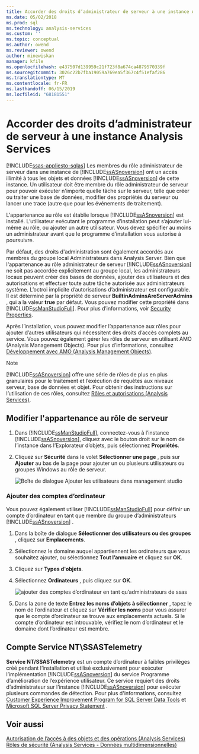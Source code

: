```yaml
---
title: Accorder des droits d’administrateur de serveur à une instance Analysis Services | Microsoft Docs
ms.date: 05/02/2018
ms.prod: sql
ms.technology: analysis-services
ms.custom: ''
ms.topic: conceptual
ms.author: owend
ms.reviewer: owend
author: minewiskan
manager: kfile
ms.openlocfilehash: e437507d139959c21f723f8a674ca4879570339f
ms.sourcegitcommit: 3026c22b7fba19059a769ea5f367c4f51efaf286
ms.translationtype: MT
ms.contentlocale: fr-FR
ms.lasthandoff: 06/15/2019
ms.locfileid: "68181551"
---
```

# <a name="grant-server-admin-rights-to-an--analysis-services-instance"></a>Accorder des droits d’administrateur de serveur à une instance Analysis Services
[!INCLUDE[ssas-appliesto-sqlas](../../includes/ssas-appliesto-sqlas.md)]
  Les membres du rôle administrateur de serveur dans une instance de [!INCLUDE[ssASnoversion](../../includes/ssasnoversion-md.md)] ont un accès illimité à tous les objets et données [!INCLUDE[ssASnoversion](../../includes/ssasnoversion-md.md)] de cette instance. Un utilisateur doit être membre du rôle administrateur de serveur pour pouvoir exécuter n'importe quelle tâche sur le serveur, telle que créer ou traiter une base de données, modifier des propriétés du serveur ou lancer une trace (autre que pour les événements de traitement).  
  
 L'appartenance au rôle est établie lorsque [!INCLUDE[ssASnoversion](../../includes/ssasnoversion-md.md)] est installé. L’utilisateur exécutant le programme d’installation peut s’ajouter lui-même au rôle, ou ajouter un autre utilisateur. Vous devez spécifier au moins un administrateur avant que le programme d’installation vous autorise à poursuivre.  
  
 Par défaut, des droits d'administration sont également accordés aux membres du groupe local Administrateurs dans Analysis Server. Bien que l'appartenance au rôle administrateur de serveur [!INCLUDE[ssASnoversion](../../includes/ssasnoversion-md.md)] ne soit pas accordée explicitement au groupe local, les administrateurs locaux peuvent créer des bases de données, ajouter des utilisateurs et des autorisations et effectuer toute autre tâche autorisée aux administrateurs système. L’octroi implicite d’autorisations d’administrateur est configurable. Il est déterminé par la propriété de serveur **BuiltinAdminsAreServerAdmins** , qui a la valeur **true** par défaut. Vous pouvez modifier cette propriété dans [!INCLUDE[ssManStudioFull](../../includes/ssmanstudiofull-md.md)]. Pour plus d’informations, voir [Security Properties](../../analysis-services/server-properties/security-properties.md).  
  
 Après l’installation, vous pouvez modifier l’appartenance aux rôles pour ajouter d’autres utilisateurs qui nécessitent des droits d’accès complets au service. Vous pouvez également gérer les rôles de serveur en utilisant AMO (Analysis Management Objects). Pour plus d’informations, consultez [Développement avec AMO &#40;Analysis Management Objects&#41;](https://docs.microsoft.com/bi-reference/amo/developing-with-analysis-management-objects-amo).  
  
> [!NOTE]  
>  [!INCLUDE[ssASnoversion](../../includes/ssasnoversion-md.md)] offre une série de rôles de plus en plus granulaires pour le traitement et l’exécution de requêtes aux niveaux serveur, base de données et objet. Pour obtenir des instructions sur l’utilisation de ces rôles, consultez [Rôles et autorisations &#40;Analysis Services&#41;](../../analysis-services/multidimensional-models/roles-and-permissions-analysis-services.md).  
  
## <a name="modify-server-role-membership"></a>Modifier l'appartenance au rôle de serveur  
  
1.  Dans [!INCLUDE[ssManStudioFull](../../includes/ssmanstudiofull-md.md)], connectez-vous à l’instance [!INCLUDE[ssASnoversion](../../includes/ssasnoversion-md.md)], cliquez avec le bouton droit sur le nom de l’instance dans l’Explorateur d’objets, puis sélectionnez **Propriétés**.  
  
2.  Cliquez sur **Sécurité** dans le volet **Sélectionner une page** , puis sur **Ajouter** au bas de la page pour ajouter un ou plusieurs utilisateurs ou groupes Windows au rôle de serveur.  
  
     ![Boîte de dialogue Ajouter les utilisateurs dans management studio](../../analysis-services/instances/media/ssas-serveradminadd.png "boîte de dialogue Ajouter les utilisateurs dans management studio")  
  
### <a name="add-computer-accounts"></a>Ajouter des comptes d’ordinateur  
 Vous pouvez également utiliser [!INCLUDE[ssManStudioFull](../../includes/ssmanstudiofull-md.md)] pour définir un compte d’ordinateur en tant que membre du groupe d’administrateurs [!INCLUDE[ssASnoversion](../../includes/ssasnoversion-md.md)] .  
  
1.  Dans la boîte de dialogue **Sélectionner des utilisateurs ou des groupes** , cliquez sur **Emplacements**.  
  
2.  Sélectionnez le domaine auquel appartiennent les ordinateurs que vous souhaitez ajouter, ou sélectionnez **Tout l’annuaire** et cliquez sur **OK**.  
  
3.  Cliquez sur **Types d'objets**.  
  
4.  Sélectionnez **Ordinateurs** , puis cliquez sur **OK**.  
  
     ![ajouter des comptes d’ordinateur en tant qu’administrateurs de ssas](../../analysis-services/instances/media/ssas-in-ssms-computerobjects.png "ajouter des comptes d’ordinateur en tant qu’administrateurs de ssas")  
  
5.  Dans la zone de texte **Entrez les noms d’objets à sélectionner** , tapez le nom de l’ordinateur et cliquez sur **Vérifier les noms** pour vous assurer que le compte d’ordinateur se trouve aux emplacements actuels. Si le compte d’ordinateur est introuvable, vérifiez le nom d’ordinateur et le domaine dont l’ordinateur est membre.  
  
## <a name="nt-servicessastelemetry-account"></a>Compte Service NT\SSASTelemetry  
 **Service NT/SSASTelemetry** est un compte d’ordinateur à faibles privilèges créé pendant l’installation et utilisé exclusivement pour exécuter l’implémentation [!INCLUDE[ssASnoversion](../../includes/ssasnoversion-md.md)] du service Programme d’amélioration de l’expérience utilisateur. Ce service requiert des droits d’administrateur sur l’instance [!INCLUDE[ssASnoversion](../../includes/ssasnoversion-md.md)] pour exécuter plusieurs commandes de détection. Pour plus d'informations, consultez [Customer Experience Improvement Program for SQL Server Data Tools](../../sql-server/customer-experience-improvement-program-for-sql-server-data-tools.md) et [Microsoft SQL Server Privacy Statement](http://go.microsoft.com/fwlink/?LinkID=868444) .  
  
## <a name="see-also"></a>Voir aussi  
 [Autorisation de l’accès à des objets et des opérations &#40;Analysis Services&#41;](../../analysis-services/multidimensional-models/authorizing-access-to-objects-and-operations-analysis-services.md)   
 [Rôles de sécurité &#40;Analysis Services - Données multidimensionnelles&#41;](../../analysis-services/multidimensional-models/olap-logical/security-roles-analysis-services-multidimensional-data.md)  
  
  
